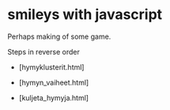 # smileys with javascript

Perhaps making of some game.

Steps in reverse order

- [hymyklusterit.html]



- [hymyn_vaiheet.html]



- [kuljeta_hymyja.html]


